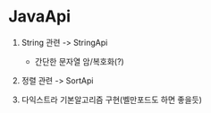 # JavaApi

1. String 관련 -> StringApi
     - 간단한 문자열 암/복호화(?)

2. 정렬 관련 -> SortApi

3. 다익스트라 기본알고리즘 구현(벨만포드도 하면 좋을듯)

